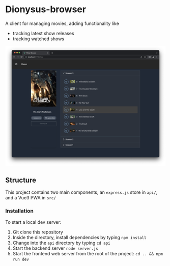 # Dionysus-browser

A client for managing movies, adding functionality like

- tracking latest show releases
- tracking watched shows

![Dionysius page showing a tv show](screenshots/home.png 'Dionysius show page')

## Structure

This project contains two main components, an `express.js` store in `api/`, and a Vue3 PWA in `src/`

### Installation

To start a local dev server:

1. Git clone this repository
2. Inside the directory, install dependencies by typing `npm install`
3. Change into the `api` directory by typing `cd api`
4. Start the backend server `node server.js`
5. Start the frontend web server from the root of the project: `cd .. && npm run dev`
